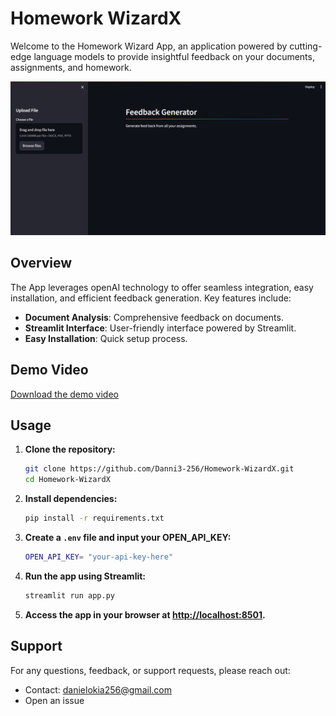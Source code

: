 # Homework WizardX

Welcome to the Homework Wizard App, an application powered by cutting-edge language models to provide insightful feedback on your documents, assignments, and homework.

![Homework WizardX](./Images/home.PNG)

## Overview

The App leverages openAI technology to offer seamless integration, easy installation, and efficient feedback generation. Key features include:

- **Document Analysis**: Comprehensive feedback on documents.
- **Streamlit Interface**: User-friendly interface powered by Streamlit.
- **Easy Installation**: Quick setup process.

## Demo Video

[Download the demo video](./Video/video.mp4)

## Usage

1. **Clone the repository:**

    ```bash
    git clone https://github.com/Danni3-256/Homework-WizardX.git
    cd Homework-WizardX
    ```

2. **Install dependencies:**

    ```bash
    pip install -r requirements.txt
    ```

3. **Create a `.env` file and input your OPEN_API_KEY:**

    ```bash
    OPEN_API_KEY= "your-api-key-here"
    ```

4. **Run the app using Streamlit:**

    ```bash
    streamlit run app.py
    ```

5. **Access the app in your browser at [http://localhost:8501](http://localhost:8501).**

## Support

For any questions, feedback, or support requests, please reach out:

- Contact: [danielokia256@gmail.com](mailto:danielokia256@gmail.com)
- Open an issue


